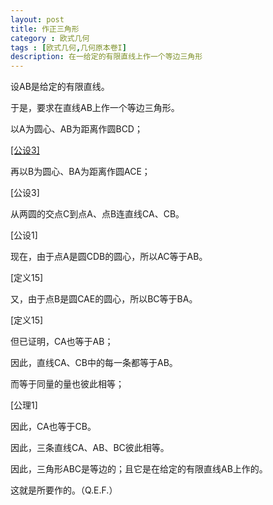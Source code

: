 ```yaml
---
layout: post
title: 作正三角形
category : 欧式几何
tags : [欧式几何,几何原本卷I]
description: 在一给定的有限直线上作一个等边三角形
---
```


设AB是给定的有限直线。

于是，要求在直线AB上作一个等边三角形。

以A为圆心、AB为距离作圆BCD；

[[公设3]](./公设3)

再以B为圆心、BA为距离作圆ACE；

[公设3]

从两圆的交点C到点A、点B连直线CA、CB。

[公设1]

现在，由于点A是圆CDB的圆心，所以AC等于AB。

[定义15]

又，由于点B是圆CAE的圆心，所以BC等于BA。

[定义15]

但已证明，CA也等于AB；

因此，直线CA、CB中的每一条都等于AB。

而等于同量的量也彼此相等；

[公理1]

因此，CA也等于CB。

因此，三条直线CA、AB、BC彼此相等。

因此，三角形ABC是等边的；且它是在给定的有限直线AB上作的。

这就是所要作的。（Q.E.F.）
